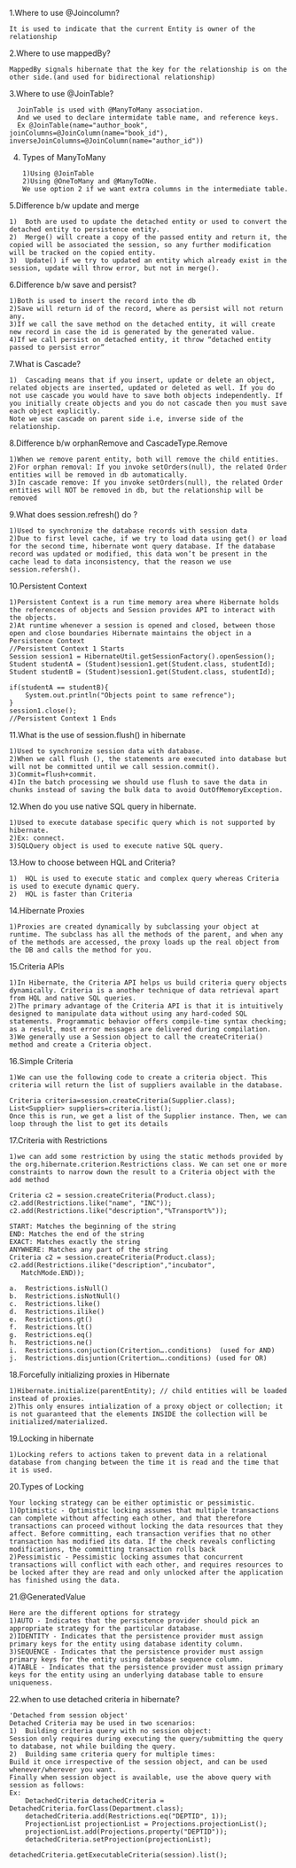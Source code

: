 1.Where to use @Joincolumn?

    It is used to indicate that the current Entity is owner of the relationship

2.Where to use mappedBy?

    MappedBy signals hibernate that the key for the relationship is on the other side.(and used for bidirectional relationship)

3.Where to use @JoinTable?

      JoinTable is used with @ManyToMany association.
      And we used to declare intermidate table name, and reference keys.
      Ex @JoinTable(name="author_book", joinColumns=@JoinColumn(name="book_id"), inverseJoinColumns=@JoinColumn(name="author_id"))

4.	Types of ManyToMany

        1)Using @JoinTable
        2)Using @OneToMany and @ManyToONe.
        We use option 2 if we want extra columns in the intermediate table.

5.Difference b/w update and merge

    1)	Both are used to update the detached entity or used to convert the detached entity to persistence entity.
    2)	Merge() will create a copy of the passed entity and return it, the copied will be associated the session, so any further modification will be tracked on the copied entity.
    3)	Update() if we try to updated an entity which already exist in the session, update will throw error, but not in merge().

6.Difference b/w save and persist?

    1)Both is used to insert the record into the db
    2)Save will return id of the record, where as persist will not return any.
    3)If we call the save method on the detached entity, it will create new record in case the id is generated by the generated value.
    4)If we call persist on detached entity, it throw “detached entity passed to persist error”

7.What is Cascade?

    1)	Cascading means that if you insert, update or delete an object, related objects are inserted, updated or deleted as well. If you do not use cascade you would have to save both objects independently. If you initially create objects and you do not cascade then you must save each object explicitly.
    Note we use cascade on parent side i.e, inverse side of the relationship.

8.Difference b/w orphanRemove and CascadeType.Remove

    1)When we remove parent entity, both will remove the child entities.
    2)For orphan removal: If you invoke setOrders(null), the related Order entities will be removed in db automatically.
    3)In cascade remove: If you invoke setOrders(null), the related Order entities will NOT be removed in db, but the relationship will be removed


9.What does session.refresh() do ?

    1)Used to synchronize the database records with session data
    2)Due to first level cache, if we try to load data using get() or load for the second time, hibernate wont query database. If the database record was updated or modified, this data won’t be present in the cache lead to data inconsistency, that the reason we use session.refersh().

10.Persistent Context

    1)Persistent Context is a run time memory area where Hibernate holds the references of objects and Session provides API to interact with the objects.
    2)At runtime whenever a session is opened and closed, between those open and close boundaries Hibernate maintains the object in a Persistence Context
    //Persistent Context 1 Starts
    Session session1 = HibernateUtil.getSessionFactory().openSession();
    Student studentA = (Student)session1.get(Student.class, studentId);
    Student studentB = (Student)session1.get(Student.class, studentId);

    if(studentA == studentB){
        System.out.println("Objects point to same refrence");
    }
    session1.close();
    //Persistent Context 1 Ends

11.What is the use of session.flush() in hibernate

    1)Used to synchronize session data with database.
    2)When we call flush (), the statements are executed into database but will not be committed until we call session.commit().
    3)Commit=flush+commit.
    4)In the batch processing we should use flush to save the data in chunks instead of saving the bulk data to avoid OutOfMemoryException.

12.When do you use native SQL query in hibernate.

    1)Used to execute database specific query which is not supported by hibernate.
    2)Ex: connect.
    3)SQLQuery object is used to execute native SQL query.

13.How to choose between HQL and Criteria?

    1)	HQL is used to execute static and complex query whereas Criteria is used to execute dynamic query.
    2)	HQL is faster than Criteria


14.Hibernate Proxies

    1)Proxies are created dynamically by subclassing your object at runtime. The subclass has all the methods of the parent, and when any of the methods are accessed, the proxy loads up the real object from the DB and calls the method for you.

15.Criteria APIs

    1)In Hibernate, the Criteria API helps us build criteria query objects dynamically. Criteria is a another technique of data retrieval apart from HQL and native SQL queries.
    2)The primary advantage of the Criteria API is that it is intuitively designed to manipulate data without using any hard-coded SQL statements. Programmatic behavior offers compile-time syntax checking; as a result, most error messages are delivered during compilation.
    3)We generally use a Session object to call the createCriteria() method and create a Criteria object.

16.Simple Criteria

    1)We can use the following code to create a criteria object. This criteria will return the list of suppliers available in the database.

    Criteria criteria=session.createCriteria(Supplier.class);
    List<Supplier> suppliers=criteria.list();
    Once this is run, we get a list of the Supplier instance. Then, we can loop through the list to get its details

17.Criteria with Restrictions

    1)we can add some restriction by using the static methods provided by the org.hibernate.criterion.Restrictions class. We can set one or more constraints to narrow down the result to a Criteria object with the add method

    Criteria c2 = session.createCriteria(Product.class);
    c2.add(Restrictions.like("name", "INC"));
    c2.add(Restrictions.like("description","%Transport%"));

    START: Matches the beginning of the string
    END: Matches the end of the string
    EXACT: Matches exactly the string
    ANYWHERE: Matches any part of the string
    Criteria c2 = session.createCriteria(Product.class);
    c2.add(Restrictions.ilike("description","incubator",
       MatchMode.END));

    a.	Restrictions.isNull()
    b.	Restrictions.isNotNull()
    c.	Restrictions.like()
    d.	Restrictions.ilike()
    e.	Restrictions.gt()
    f.	Restrictions.lt()
    g.	Restrictions.eq()
    h.	Restrictions.ne()
    i.	Restrictions.conjuction(Critertion….conditions)  (used for AND)
    j.	Restrictions.disjuntion(Critertion….conditions) (used for OR)

18.Forcefully initializing proxies in Hibernate

    1)Hibernate.initialize(parentEntity); // child entities will be loaded instead of proxies.
    2)This only ensures intialization of a proxy object or collection; it is not guaranteed that the elements INSIDE the collection will be initialized/materialized.

19.Locking in hibernate

    1)Locking refers to actions taken to prevent data in a relational database from changing between the time it is read and the time that it is used.

20.Types of Locking

    Your locking strategy can be either optimistic or pessimistic.
    1)Optimistic - Optimistic locking assumes that multiple transactions can complete without affecting each other, and that therefore transactions can proceed without locking the data resources that they affect. Before committing, each transaction verifies that no other transaction has modified its data. If the check reveals conflicting modifications, the committing transaction rolls back
    2)Pessimistic - Pessimistic locking assumes that concurrent transactions will conflict with each other, and requires resources to be locked after they are read and only unlocked after the application has finished using the data.

21.@GeneratedValue

    Here are the different options for strategy
    1)AUTO - Indicates that the persistence provider should pick an appropriate strategy for the particular database.
    2)IDENTITY - Indicates that the persistence provider must assign primary keys for the entity using database identity column.
    3)SEQUENCE - Indicates that the persistence provider must assign primary keys for the entity using database sequence column.
    4)TABLE - Indicates that the persistence provider must assign primary keys for the entity using an underlying database table to ensure uniqueness.

22.when to use detached criteria in hibernate?

    'Detached from session object'
    Detached Criteria may be used in two scenarios:
    1)	Building criteria query with no session object:
    Session only requires during executing the query/submitting the query to database, not while building the query.
    2)	Building same criteria query for multiple times:
    Build it once irrespective of the session object, and can be used whenever/wherever you want.
    Finally when session object is available, use the above query with session as follows:
    Ex:
        DetachedCriteria detachedCriteria =   DetachedCriteria.forClass(Department.class);
        detachedCriteria.add(Restrictions.eq("DEPTID", 1));
        ProjectionList projectionList = Projections.projectionList();
        projectionList.add(Projections.property("DEPTID"));
        detachedCriteria.setProjection(projectionList);

    detachedCriteria.getExecutableCriteria(session).list();
